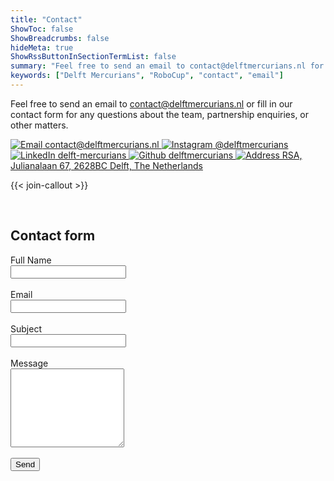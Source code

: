 ```yaml
---
title: "Contact"
ShowToc: false
ShowBreadcrumbs: false
hideMeta: true
ShowRssButtonInSectionTermList: false
summary: "Feel free to send an email to contact@delftmercurians.nl for any questions about the team, partnership enquiries, or other matters."
keywords: ["Delft Mercurians", "RoboCup", "contact", "email"]
---
```


Feel free to send an email to [contact@delftmercurians.nl](mailto:contact@delftmercurians.nl) or fill in our contact form for any questions about
the team, partnership enquiries, or other matters.

<a href="mailto:contact@delftmercurians.nl" class="icon-link">
  <img src="/images/social/email_icon.svg" alt="Email">
  contact@delftmercurians.nl
</a>

<a href="https://instagram.com/delftmercurians" class="icon-link">
  <img src="/images/social/instagram_icon.svg" alt="Instagram">
  @delftmercurians
</a>

<a href="https://www.linkedin.com/company/delft-mercurians/" class="icon-link">
  <img src="/images/social/linkedin_icon.svg" alt="LinkedIn">
  delft-mercurians
</a>

<a href="https://github.com/delftmercurians" class="icon-link">
  <img src="/images/social/github_icon.svg" alt="Github">
  delftmercurians
</a>

<a href="geo:52.00850,4.37131" class="icon-link">
  <img src="/images/social/map_icon.svg" alt="Address">
  RSA, Julianalaan 67, 2628BC Delft, The Netherlands
</a>

{{< join-callout >}}

<br>

## Contact form

<div id="success" class="alert success">
  Thanks for your message ! We will get back to you as soon as possible
</div>

<form action="https://formsubmit.co/contact@delftmercurians.nl" method="POST">
  <label for="name">Full Name</label><br>
  <input type="text" id="name" name="name" required><br><br>
  <label for="name">Email</label><br>
  <input type="email" id="email" name="email" required><br><br>
  <label for="subject">Subject</label><br>
  <input type="text" id="subject" name="subject" required><br><br>
  <label for="message">Message</label><br>
  <textarea id="message" name="message" required rows="8"></textarea><br><br>
  <input type="hidden" name="_next" value="https://delftmercurians.nl/contact/#success">
  <input type="hidden" name="_subject" value="Contact form response">
  <input type="hidden" name="_captcha" value="false">
  <input type="text" name="_honey" style="display:none">
  <button class="button accent" type="submit">
    <span>Send</span>
  </button>
</form>

<style>
#success {
  display: none;
}
#success:target{
  display: block;
}
</style>
